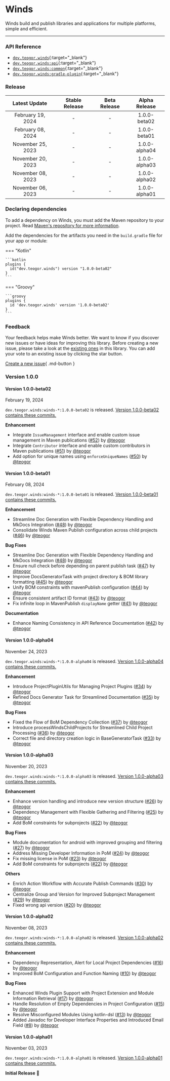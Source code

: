 [//]: # (This file was automatically generated - do not edit)

# Winds

Winds build and publish libraries and applications for multiple platforms, simple and efficient.

---

### API Reference

* [`dev.teogor.winds`](../html/){:target="_blank"}
* [`dev.teogor.winds:api`](../html/api){:target="_blank"}
* [`dev.teogor.winds:common`](../html/common){:target="_blank"}
* [`dev.teogor.winds:gradle-plugin`](../html/gradle-plugin){:target="_blank"}

### Release

|   Latest Update   | Stable Release | Beta Release | Alpha Release |
|:-----------------:|:--------------:|:------------:|:-------------:|
| February 19, 2024 |       -        |      -       | 1.0.0-beta02  |
| February 08, 2024 |       -        |      -       | 1.0.0-beta01  |
| November 25, 2023 |       -        |      -       | 1.0.0-alpha04 |
| November 20, 2023 |       -        |      -       | 1.0.0-alpha03 |
| November 08, 2023 |       -        |      -       | 1.0.0-alpha02 |
| November 06, 2023 |       -        |      -       | 1.0.0-alpha01 |

### Declaring dependencies

To add a dependency on Winds, you must add the Maven repository to your project.
Read [Maven's repository for more information](https://repo.maven.apache.org/maven2/).

Add the dependencies for the artifacts you need in the `build.gradle` file for your app or module:

=== "Kotlin"

    ```kotlin
    plugins {
      id("dev.teogor.winds") version "1.0.0-beta02"
    }
    ```

=== "Groovy"

    ```groovy
    plugins {
      id 'dev.teogor.winds' version '1.0.0-beta02'
    }
    ```

### Feedback

Your feedback helps make Winds better. We want to know if you discover new issues or have ideas
for improving this library. Before creating a new issue, please take a look at
the [existing ones](https://github.com/teogor/winds) in this library. You can add your vote to an
existing issue by clicking the star button.

[Create a new issue](https://github.com/teogor/winds/issues/new){ .md-button }

### Version 1.0.0

#### Version 1.0.0-beta02

February 19, 2024

`dev.teogor.winds:winds-*:1.0.0-beta02` is
released. [Version 1.0.0-beta02 contains these commits.](https://github.com/teogor/winds/compare/1.0.0-beta01...1.0.0-beta02)

**Enhancement**

* Integrate `IssueManagement` interface and enable custom issue management in Maven
  publications ([#52](https://github.com/teogor/winds/pull/52))
  by [@teogor](https://github.com/teogor)
* Integrate `Contributor` interface and enable custom contributors in Maven
  publications ([#51](https://github.com/teogor/winds/pull/51))
  by [@teogor](https://github.com/teogor)
* Add option for unique names
  using `enforceUniqueNames` ([#50](https://github.com/teogor/winds/pull/50))
  by [@teogor](https://github.com/teogor)

#### Version 1.0.0-beta01

February 08, 2024

`dev.teogor.winds:winds-*:1.0.0-beta01` is
released. [Version 1.0.0-beta01 contains these commits.](https://github.com/teogor/winds/compare/1.0.0-alpha04...1.0.0-beta01)

**Enhancement**

* Streamline Doc Generation with Flexible Dependency Handling and MkDocs
  Integration ([#48](https://github.com/teogor/winds/pull/48))
  by [@teogor](https://github.com/teogor)
* Consolidate Winds Maven Publish configuration across child
  projects ([#46](https://github.com/teogor/winds/pull/46)) by [@teogor](https://github.com/teogor)

**Bug Fixes**

* Streamline Doc Generation with Flexible Dependency Handling and MkDocs
  Integration ([#48](https://github.com/teogor/winds/pull/48))
  by [@teogor](https://github.com/teogor)
* Ensure null check before depending on parent publish
  task ([#47](https://github.com/teogor/winds/pull/47))
  by [@teogor](https://github.com/teogor)
* Improve DocsGeneratorTask with project directory & BOM library
  formatting ([#45](https://github.com/teogor/winds/pull/45))
  by [@teogor](https://github.com/teogor)
* Unify BOM constraints with mavenPublish
  configuration ([#44](https://github.com/teogor/winds/pull/44))
  by [@teogor](https://github.com/teogor)
* Ensure consistent artifact ID format ([#43](https://github.com/teogor/winds/pull/43))
  by [@teogor](https://github.com/teogor)
* Fix infinite loop in MavenPublish `displayName`
  getter ([#41](https://github.com/teogor/winds/pull/41)) by [@teogor](https://github.com/teogor)

**Documentation**

* Enhance Naming Consistency in API Reference
  Documentation ([#42](https://github.com/teogor/winds/pull/42))
  by [@teogor](https://github.com/teogor)

#### Version 1.0.0-alpha04

November 24, 2023

`dev.teogor.winds:winds-*:1.0.0-alpha04` is
released. [Version 1.0.0-alpha04 contains these commits.](https://github.com/teogor/winds/compare/1.0.0-alpha03...1.0.0-alpha04)

**Enhancement**

* Introduce ProjectPluginUtils for Managing Project
  Plugins ([#34](https://github.com/teogor/winds/pull/34)) by [@teogor](https://github.com/teogor)
* Refined Docs Generator Task for Streamlined
  Documentation ([#35](https://github.com/teogor/winds/pull/35))
  by [@teogor](https://github.com/teogor)

**Bug Fixes**

* Fixed the Flow of BoM Dependency Collection ([#37](https://github.com/teogor/winds/pull/37))
  by [@teogor](https://github.com/teogor)
* Introduce processWindsChildProjects for Streamlined Child Project
  Processing ([#36](https://github.com/teogor/winds/pull/36))
  by [@teogor](https://github.com/teogor)
* Correct file and directory creation logic in
  BaseGeneratorTask ([#33](https://github.com/teogor/winds/pull/33))
  by [@teogor](https://github.com/teogor)

#### Version 1.0.0-alpha03

November 20, 2023

`dev.teogor.winds:winds-*:1.0.0-alpha03` is
released. [Version 1.0.0-alpha03 contains these commits.](https://github.com/teogor/winds/compare/1.0.0-alpha02...1.0.0-alpha03)

**Enhancement**

* Enhance version handling and introduce new version
  structure ([#26](https://github.com/teogor/winds/pull/26)) by [@teogor](https://github.com/teogor)
* Dependency Management with Flexible Gathering and
  Filtering ([#25](https://github.com/teogor/winds/pull/25)) by [@teogor](https://github.com/teogor)
* Add BoM constraints for subprojects ([#22](https://github.com/teogor/winds/pull/22))
  by [@teogor](https://github.com/teogor)

**Bug Fixes**

* Module documentation for android with improved grouping and
  filtering ([#27](https://github.com/teogor/winds/pull/27)) by [@teogor](https://github.com/teogor)
* Address Missing Developer Information in PoM ([#24](https://github.com/teogor/winds/pull/24))
  by [@teogor](https://github.com/teogor)
* Fix missing license in PoM ([#23](https://github.com/teogor/winds/pull/23))
  by [@teogor](https://github.com/teogor)
* Add BoM constraints for subprojects ([#22](https://github.com/teogor/winds/pull/22))
  by [@teogor](https://github.com/teogor)

**Others**

* Enrich Action Workflow with Accurate Publish
  Commands ([#30](https://github.com/teogor/winds/pull/30)) by [@teogor](https://github.com/teogor)
* Centralize Group and Version for Improved Subproject
  Management ([#29](https://github.com/teogor/winds/pull/29))
  by [@teogor](https://github.com/teogor)
* Fixed wrong api version ([#20](https://github.com/teogor/winds/pull/20))
  by [@teogor](https://github.com/teogor)

#### Version 1.0.0-alpha02

November 08, 2023

`dev.teogor.winds:winds-*:1.0.0-alpha02` is
released. [Version 1.0.0-alpha02 contains these commits.](https://github.com/teogor/winds/compare/1.0.0-alpha01...1.0.0-alpha02)

**Enhancement**

* Dependency Representation, Alert for Local Project
  Dependencies ([#16](https://github.com/teogor/winds/pull/16))
  by [@teogor](https://github.com/teogor)
* Improved BoM Configuration and Function Naming ([#10](https://github.com/teogor/winds/pull/10))
  by [@teogor](https://github.com/teogor)

**Bug Fixes**

* Enhanced Winds Plugin Support with Project Extension and Module Information
  Retrieval ([#17](https://github.com/teogor/winds/pull/17)) by [@teogor](https://github.com/teogor)
* Handle Resolution of Empty Dependencies in Project
  Configuration ([#15](https://github.com/teogor/winds/pull/15))
  by [@teogor](https://github.com/teogor)
* Resolve Misconfigured Modules Using kotlin-dsl ([#13](https://github.com/teogor/winds/pull/13))
  by [@teogor](https://github.com/teogor)
* Added Javadoc for Developer Interface Properties and Introduced Email
  Field ([#8](https://github.com/teogor/winds/pull/8)) by [@teogor](https://github.com/teogor)

#### Version 1.0.0-alpha01

November 03, 2023

`dev.teogor.winds:winds-*:1.0.0-alpha01` is
released. [Version 1.0.0-alpha01 contains these commits.](https://github.com/teogor/winds/compare/db0013be686149f05638accd534dab2fb81a8818...1.0.0-alpha01)

**Initial Release** 🎊

